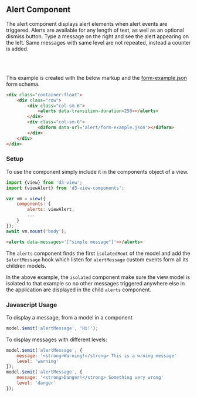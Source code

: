 ## Alert Component

The alert component displays alert elements when alert events are triggered.
Alerts are available for any length of text, as well as an optional dismiss button.
Type a message on the right and see the alert appearing on the left.
Same messages with same level are not repeated, instead a counter is added.

<div class="container-float">
    <div class="row" d3-alerts>
        <div class="col-sm-6">
            <alerts data-transition-duration=250></alerts>
        </div>
        <div class="col-sm-6">
            <d3form data-url='alert/form-example.json'></d3form>
        </div>
    </div>
</div>
<br><br>

This example is created with the below markup and the [form-example.json](alert/form-example.json) form schema.
```html
<div class="container-float">
    <div class="row">
        <div class="col-sm-6">
            <alerts data-transition-duration=250></alerts>
        </div>
        <div class="col-sm-6">
            <d3form data-url='alert/form-example.json'></d3form>
        </div>
    </div>
</div>
```

### Setup

To use the component simply include it in the components object of a view.
```javascript
import {view} from 'd3-view';
import {viewAlert} from 'd3-view-components';

var vm = view({
    components: {
        alerts: viewAlert,
        ...
    }
});
await vm.mount('body');
```

```html
<alerts data-messages='["simple message"]'></alerts>
```
<alerts data-messages='["simple message"]'></alerts>

The ``alerts`` component finds the first ``isolatedRoot`` of the model and
add the ``$alertMessage`` hook which listen for ``alertMessage`` custom events
form all its children models.

In the above example, the ``isolated`` component make sure the view model
is isolated to that example so no other messages triggered anywhere
else in the application are displayed in the child ``alerts`` component.

### Javascript Usage

To display a message, from a model in a component
```javascript
model.$emit('alertMessage', 'Hi!');
```
To display messages with different levels:
```javascript
model.$emit('alertMessage', {
    message: '<strong>Warning!</strong> This is a wrning message'
    level: 'warning'
});
model.$emit('alertMessage', {
    message: '<strong>Danger!</strong> Something very wrong'
    level: 'danger'
});

```
